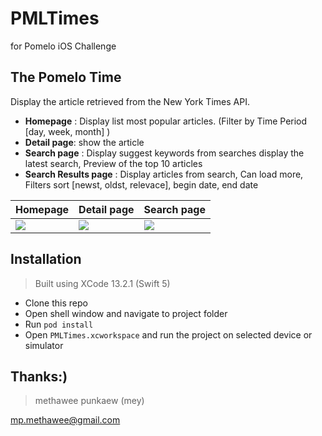 # PMLTimes
for Pomelo iOS Challenge



## The Pomelo Time
Display the article retrieved from the New York Times API.
- **Homepage** : Display list most popular articles. (Filter by Time Period [day, week, month] )
- **Detail page**: show the article
- **Search page** : Display suggest keywords from searches display the latest search,  Preview of the top 10 articles
 - **Search Results page** : Display articles from search,  Can load more,  Filters sort [newst, oldst, relevace], begin date, end date




Homepage  | Detail page  | Search page
------------- | ------------- | -------------
![](https://lh3.googleusercontent.com/fife/AAWUweVVW9Xm9H6nzXKwDwnLsIXhgc6044VSsXJ-8JTR8_5UushmVL3BkC7PZUz3zHmsY4IotHPBnz4fed53BEH789NZIZ8dFZoES-x30fJI0epdnRPno1prfyD8rQkcHkm56d-nw3b0FsO0Iig0ybL2d2i9u1Sj0PhtJGavv7aQQZFtTlnJxum8THZMdIvHWfhEXdLzN9zoyENH6HYSb02-rIIMef55CgxI5Q_eY-8okJGTpGJgWKWW_OWdsgu4t2a74r2n1nXTyl3QKCqhZJLIbMbDiTLJ9k5QU4if4geMcjDFXpunK6TphvGmWyz5BMeSaCgd2Mel5ZayY2XyFS-lUyMXfLaK-HKE-qiQiNJQxJEqwhwsFR0W_EpWaMB5NhRe5q_Xj72ha6BOXbpTbzecUudA4eogVgh-SFoskWvxt1iBsGXiHXZL5vu9hD6X0KXFestaBi-0tD7TeHt3pjAzDJTtzGQeccPu4tSctezahiQ-9gCFXYIFX5FWFVDCR5B21XPUprnQ2FE1zpPiZRp1qUAzco5mCj50_8zx0s-Aty7Dxsx9vv3e8HV_6uUS_GWTCK5c7D74WpNRVoii4YQnnUZ9VqYrfA6IKU5FwjiezK67rVEmfwfCcHz4_7NV9dby8vwzz1MaouFRDfCWp-J67kBfRoYz7Z7yImOeUURMUWKApGcIorW3WyrnXoWg7JVj9RvqIvVDr1Zn2nyT1NNsB3JuEgvUajmwOIg=w1932-h887) | ![](https://lh3.googleusercontent.com/fife/AAWUweV_cgNmpI8FHlZjvEuAE5hg_0iKtCgPRjoqfOrTMJHXYVh8o5K9ya-G-fECmV3lWWz1GvHk-UOFN4htVzUx_rS9Kum-KdafJST9DD51JH-k6nZOTJxVABCS7L8Nk1pna8tqbvLbTtyOxK7QNtI0sJVH-yrOwJj-COpS6hEyVc7WqyIXddLzneD9kz6-vYK4BpSuFymepDkVcQz3oHtU3uGBt4cUet_f7p8VjhGrCtoLvCvz0QQVt7lR5FkroqcMXc1Jokt8uEVZ_zjoVv7VTQ1uh4kHg37aOQ_g0aUwUKq5zNYKIWq5L5iCiYrjS9fZq4e4VA8ZYKdNFhQuqOJ0Qt7xMX4KIn2P0JxQ4uv8KDivukY4lH8_YW1TD-KsZqzw90oM_LW4Ro8L18QuUtCS-LSlJ0NKrPIlYe6GaT7RO9BuAYpNmZmdVsFzz_GdglDrXU_2PcR6xRGYaLRl7h1Ppl6fLa7wvtP5Dgxz--1_3xvIMcjIc_xQCEJzDMEDzyPFgR-gEwiw2Shh0WLKdS0wYzPBz7cMZTN6NdBVWnAzdbzQPpCgco_dpKKnXyEq2e6_hNKBmYQ-R29HWo_zel4HNUOviRDA7uiL5ZfRbL1NSQQTRzHvU4nSWmc1ATncqXUBdranFGXmYLToP3jHJips4D9eL1_Llcj7ccVTwkOCch9gMq4B2gyxq2nK-gqC73h0iQTAIHverXfbr8i740xwUImMYEpEj2u8O8Q=w1932-h887) | ![](https://lh3.googleusercontent.com/fife/AAWUweUMXyz-gKmzqrqV7GYrqbQJjQhd4YNoA8RLsYl0SV5xSbpF_sKlhzunv8rxsinkTVFsackm_yTw4vyaAUfZrOjBCZd3GfgccW_oe8HHN21phJObBh3wbbc8LGSPeJLyEdztbTjojPMG3BTX7y-wBJxybPM9u7VNzacoV51WDpwZUf3tt55r0-6xdSrwt6KDInb-6A-Nf2OTljI9Umfkrclf415X11RduEzb5iAsiSsNBnb28-ztQrdEn-_Kdzkiz4exXY-yIT8yhY2WEm2cROUePjxf2p5xZ4C28lgHUovhnpUTVIAFJc3bJjpW2wF8idMjpa_c_tP2f2W7ltomCQ7jsNW-zIu5pGi3VC_iBJpfbv09njaz2MJwNx5JG8aFE52XgfMzbTz421FYhaPLEoqIM580_ERyEldJchfJQ5N5hSSGtYktNxJ6_Y6xQDur2Ybh8Y5dNprn73ifMcDoy_MoJvBZow9PNW9TW9tE9nxpXTqWmDI_Gc9dTtGdntwCpD-BFi7TDimjs19_MCekJxkGYFfVTfRCYYupvAnJLmO3dwUF52BV26Qhn6iS2-u41jSB0W5tYwpYV3ha2UeYpyx73gaqTZvbfpov8Rm2MfgdiTpXujoSqIFBo7oElX1Lqgx-U417KIuluzqIaUCp7oSNOWIG8I8xJSlz4mcwyO_o6DXv8xIE1NJpVbJeu5F2yfOmJQPym24OjfVYCbyKXHscn-fH7dLdgGs=w1932-h887)


## Installation
>Built using XCode 13.2.1 (Swift 5)
- Clone this repo
- Open shell window and navigate to project folder
- Run `pod install`
- Open `PMLTimes.xcworkspace` and run the project on selected device or simulator

## Thanks:)

>methawee punkaew (mey)

mp.methawee@gmail.com
